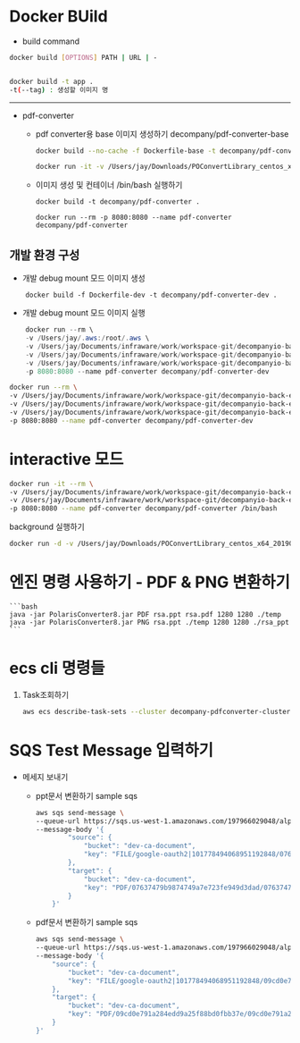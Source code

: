 # Docker BUild

* build command

```bash
docker build [OPTIONS] PATH | URL | -


docker build -t app .
-t(--tag) : 생성할 이미지 명
```

-----

* pdf-converter

    * pdf converter용 base 이미지 생성하기 decompany/pdf-converter-base

        ```bash
        docker build --no-cache -f Dockerfile-base -t decompany/pdf-converter-base .

        docker run -it -v /Users/jay/Downloads/POConvertLibrary_centos_x64_20190521:/workspace decompany-pdf-converter /bin/bash 
        ```

    * 이미지 생성 및 컨테이너 /bin/bash 실행하기

        ```shell
        docker build -t decompany/pdf-converter .

        docker run --rm -p 8080:8080 --name pdf-converter decompany/pdf-converter
        ```

## 개발 환경 구성


* 개발 debug mount 모드 이미지 생성
```shell
    docker build -f Dockerfile-dev -t decompany/pdf-converter-dev .
```

* 개발 debug mount 모드 이미지 실행

```vs
    docker run --rm \
    -v /Users/jay/.aws:/root/.aws \
    -v /Users/jay/Documents/infraware/work/workspace-git/decompanyio-back-end/docker/pdf-converter/batch-application:/batch-application \
    -v /Users/jay/Documents/infraware/work/workspace-git/decompanyio-back-end/decompany-modeuls:/decompany-modeuls \
    -v /Users/jay/Documents/infraware/work/workspace-git/decompanyio-back-end/docker/pdf-converter/po-converter-library_centos_x64_20190521:/converter \
    -p 8080:8080 --name pdf-converter decompany/pdf-converter-dev 
```

``` bash
docker run --rm \
-v /Users/jay/Documents/infraware/work/workspace-git/decompanyio-back-end/docker/pdf-converter/batch-application:/batch-application \
-v /Users/jay/Documents/infraware/work/workspace-git/decompanyio-back-end/decompany-modeuls:/decompany-modeuls \
-v /Users/jay/Documents/infraware/work/workspace-git/decompanyio-back-end/docker/pdf-converter/po-converter-library_centos_x64_20190521:/converter \
-p 8080:8080 --name pdf-converter decompany/pdf-converter-dev 
```

interactive 모드
===

```bash
docker run -it --rm \
-v /Users/jay/Documents/infraware/work/workspace-git/decompanyio-back-end/docker/pdf-converter/batch-application:/batch-application \
-v /Users/jay/Documents/infraware/work/workspace-git/decompanyio-back-end/docker/pdf-converter/po-converter-library_centos_x64_20190521:/converter \
-p 8080:8080 --name pdf-converter decompany/pdf-converter /bin/bash
```

background 실행하기

```bash
docker run -d -v /Users/jay/Downloads/POConvertLibrary_centos_x64_20190521:/workspace -p 8080:8080 --name pdf-converter decompany-pdf-converter:latest
```

엔진 명령 사용하기 - PDF & PNG 변환하기
===

    ```bash
    java -jar PolarisConverter8.jar PDF rsa.ppt rsa.pdf 1280 1280 ./temp
    java -jar PolarisConverter8.jar PNG rsa.ppt ./temp 1280 1280 ./rsa_ppt 
    ```

ecs cli 명령들 
===

1. Task조회하기
    ```bash
    aws ecs describe-task-sets --cluster decompany-pdfconverter-cluster --service pdf-converter-service
    ```


SQS Test Message 입력하기
===

* 메세지 보내기

    * ppt문서 변환하기 sample sqs

        ```bash
        aws sqs send-message \
        --queue-url https://sqs.us-west-1.amazonaws.com/197966029048/alpha-ca-pdf-converter \
        --message-body '{
                "source": {
                    "bucket": "dev-ca-document",
                    "key": "FILE/google-oauth2|101778494068951192848/07637479b9874749a7e723fe949d3dad.pptx"
                },
                "target": {
                    "bucket": "dev-ca-document",
                    "key": "PDF/07637479b9874749a7e723fe949d3dad/07637479b9874749a7e723fe949d3dad.pdf"
                }
            }'
        ```

    * pdf문서 변환하기 sample sqs

        ```bash
        aws sqs send-message \
        --queue-url https://sqs.us-west-1.amazonaws.com/197966029048/alpha-ca-pdf-converter \
        --message-body '{
            "source": {
                "bucket": "dev-ca-document",
                "key": "FILE/google-oauth2|101778494068951192848/09cd0e791a284edd9a25f88bd0fbb37e.pdf"
            },
            "target": {
                "bucket": "dev-ca-document",
                "key": "PDF/09cd0e791a284edd9a25f88bd0fbb37e/09cd0e791a284edd9a25f88bd0fbb37e.pdf"
            }
        }'
        ```
